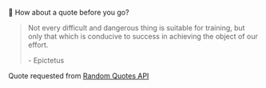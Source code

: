 📣 How about a quote before you go?

> Not every difficult and dangerous thing is suitable for training, but only that which is conducive to success in achieving the object of our effort.
>
> <p>- Epictetus</p>

Quote requested from [Random Quotes API](https://github.com/lukePeavey/quotable)
